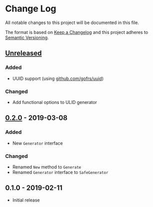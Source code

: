 # Change Log


All notable changes to this project will be documented in this file.

The format is based on [Keep a Changelog](http://keepachangelog.com/en/1.0.0/)
and this project adheres to [Semantic Versioning](http://semver.org/spec/v2.0.0.html).


## [Unreleased]

### Added

- UUID support (using [github.com/gofrs/uuid](https://github.com/gofrs/uuid))

### Changed

- Add functional options to ULID generator


## [0.2.0] - 2019-03-08

### Added

- New `Generator` interface

### Changed

- Renamed `New` method to `Generate`
- Renamed `Generator` interface to `SafeGenerator`


## 0.1.0 - 2019-02-11

- Initial release


[Unreleased]: https://github.com/goph/idgen/compare/v0.2.0...HEAD
[0.2.0]: https://github.com/goph/idgen/compare/v0.1.0...v0.2.0
